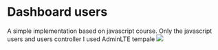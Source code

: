 # Dashboard users

A simple implementation based on javascript course. Only the javascript users and users controller I used AdminLTE tempale 
<img src="https://github.com/matheusfrancisco/some-codes-to-help-me/blob/master/Projects/javascript/project-users/dashboardExemple.jpeg" with='500' heigth='650'>
